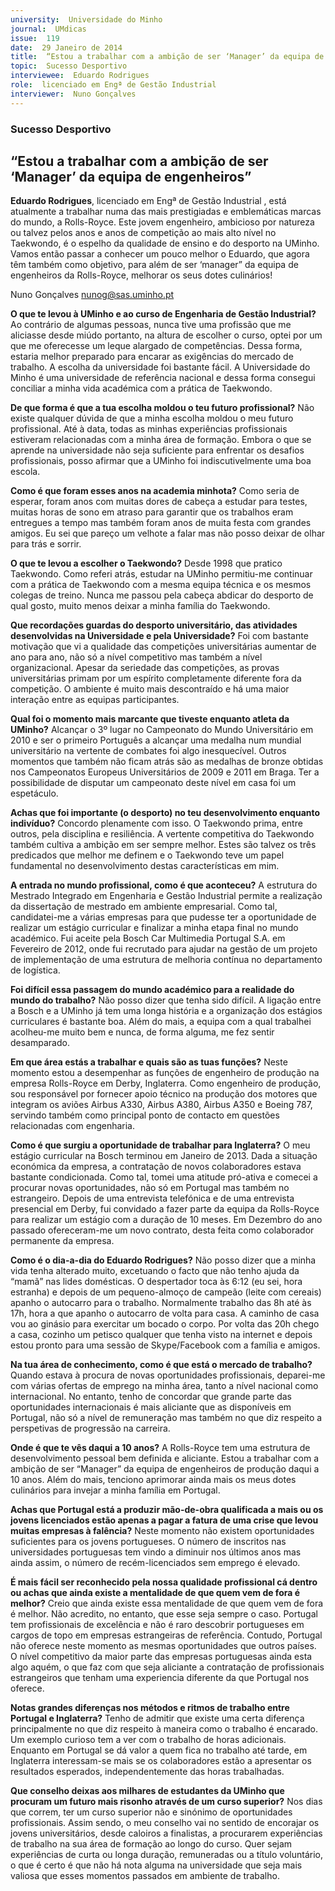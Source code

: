 ```yaml
---
university:  Universidade do Minho
journal:  UMdicas
issue:  119
date:  29 Janeiro de 2014
title:  “Estou a trabalhar com a ambição de ser ‘Manager’ da equipa de engenheiros”
topic:  Sucesso Desportivo
interviewee:  Eduardo Rodrigues
role:  licenciado em Engª de Gestão Industrial
interviewer:  Nuno Gonçalves
---
```



 ### Sucesso Desportivo 

 ## “Estou a trabalhar com a ambição de ser ‘Manager’ da equipa de engenheiros”

 **Eduardo Rodrigues**, licenciado em Engª de Gestão Industrial , está atualmente a trabalhar numa das mais prestigiadas e emblemáticas marcas do mundo, a Rolls-Royce. Este jovem engenheiro, ambicioso por natureza ou talvez pelos anos e anos de competição ao mais alto nível no Taekwondo, é o espelho da qualidade de ensino e do desporto na UMinho. Vamos então passar a conhecer um pouco melhor o Eduardo, que agora têm também como objetivo, para além de ser ‘manager” da equipa de engenheiros da Rolls-Royce, melhorar os seus dotes culinários!

 Nuno Gonçalves 
 nunog@sas.uminho.pt 

 **O que te levou à UMinho e ao curso de Engenharia de Gestão Industrial?**
 Ao contrário de algumas pessoas, nunca tive uma profissão que me aliciasse desde miúdo portanto, na altura de escolher o curso, optei por um que me oferecesse um leque alargado de competências.
 Dessa forma, estaria melhor preparado para encarar as exigências do mercado de trabalho. A escolha da universidade foi bastante fácil. A Universidade do Minho é uma universidade de referência nacional e dessa forma consegui conciliar a minha vida académica com a prática de Taekwondo.

 **De que forma é que a tua escolha moldou o teu futuro profissional?**
 Não existe qualquer dúvida de que a minha escolha moldou o meu futuro profissional. Até à data, todas as minhas experiências profissionais estiveram relacionadas com a minha área de formação. Embora o que se aprende na universidade não seja suficiente para enfrentar os desafios profissionais, posso afirmar que a UMinho foi indiscutivelmente uma boa escola.

 **Como é que foram esses anos na academia minhota?**
 Como seria de esperar, foram anos com muitas dores de cabeça a estudar para testes, muitas horas de sono em atraso para garantir que os trabalhos eram entregues a tempo mas também foram anos de muita festa com grandes amigos. Eu sei que pareço um velhote a falar mas não posso deixar de olhar para trás e sorrir.

 **O que te levou a escolher o Taekwondo?**
 Desde 1998 que pratico Taekwondo. Como referi atrás, estudar na UMinho permitiu-me continuar com a prática de Taekwondo com a mesma equipa técnica e os mesmos colegas de treino. Nunca me passou pela cabeça abdicar do desporto de qual gosto, muito menos deixar a minha família do Taekwondo.

 **Que recordações guardas do desporto universitário, das atividades desenvolvidas na Universidade e pela Universidade?**
 Foi com bastante motivação que vi a qualidade das competições universitárias aumentar de ano para ano, não só a nível competitivo mas também a nível organizacional. Apesar da seriedade das competições, as provas universitárias primam por um espírito completamente diferente fora da competição.
 O ambiente é muito mais descontraído e há uma maior interação entre as equipas participantes.

 **Qual foi o momento mais marcante que tiveste enquanto atleta da UMinho?**
 Alcançar o 3º lugar no Campeonato do Mundo Universitário em 2010 e ser o primeiro Português a alcançar uma medalha num mundial universitário na vertente de combates foi algo inesquecível. Outros momentos que também não ficam atrás são as medalhas de bronze obtidas nos Campeonatos Europeus Universitários de 2009 e 2011 em Braga. Ter a possibilidade de disputar um campeonato deste nível em casa foi um espetáculo.

 **Achas que foi importante (o desporto) no teu desenvolvimento enquanto indivíduo?**
 Concordo plenamente com isso. O Taekwondo prima, entre outros, pela disciplina e resiliência. A vertente competitiva do Taekwondo também cultiva a ambição em ser sempre melhor. Estes são talvez os três predicados que melhor me definem e o Taekwondo teve um papel fundamental no desenvolvimento destas características em mim.

 **A entrada no mundo profissional, como é que aconteceu?**
 A estrutura do Mestrado Integrado em Engenharia e Gestão Industrial permite a realização da dissertação de mestrado em ambiente empresarial. Como tal, candidatei-me a várias empresas para que pudesse ter a oportunidade de realizar um estágio curricular e finalizar a minha etapa final no mundo académico. Fui aceite pela Bosch Car Multimedia Portugal S.A. em Fevereiro de 2012, onde fui recrutado para ajudar na gestão de um projeto de implementação de uma estrutura de melhoria contínua no departamento de logística.

 **Foi difícil essa passagem do mundo académico para a realidade do mundo do trabalho?**
 Não posso dizer que tenha sido difícil. A ligação entre a Bosch e a UMinho já tem uma longa história e a organização dos estágios curriculares é bastante boa. Além do mais, a equipa com a qual trabalhei acolheu-me muito bem e nunca, de forma alguma, me fez sentir desamparado.

 **Em que área estás a trabalhar e quais são as tuas funções?**
 Neste momento estou a desempenhar as funções de engenheiro de produção na empresa Rolls-Royce em Derby, Inglaterra. Como engenheiro de produção, sou responsável por fornecer apoio técnico na produção dos motores que integram os aviões Airbus A330, Airbus A380, Airbus A350 e Boeing 787, servindo também como principal ponto de contacto em questões relacionadas com engenharia.

 **Como é que surgiu a oportunidade de trabalhar para Inglaterra?**
 O meu estágio curricular na Bosch terminou em Janeiro de 2013. Dada a situação económica da empresa, a contratação de novos colaboradores estava bastante condicionada.
 Como tal, tomei uma atitude pró-ativa e comecei a procurar novas oportunidades, não só em Portugal mas também no estrangeiro. Depois de uma entrevista telefónica e de uma entrevista presencial em Derby, fui convidado a fazer parte da equipa da Rolls-Royce para realizar um estágio com a duração de 10 meses. Em Dezembro do ano passado ofereceram-me um novo contrato, desta feita como colaborador permanente da empresa.

 **Como é o dia-a-dia do Eduardo Rodrigues?**
 Não posso dizer que a minha vida tenha alterado muito, excetuando o facto que não tenho ajuda da “mamã” nas lides domésticas. O despertador toca às 6:12 (eu sei, hora estranha) e depois de um pequeno-almoço de campeão (leite com cereais) apanho o autocarro para o trabalho. Normalmente trabalho das 8h até às 17h, hora a que apanho o autocarro de volta para casa. A caminho de casa vou ao ginásio para exercitar um bocado o corpo.
 Por volta das 20h chego a casa, cozinho um petisco qualquer que tenha visto na internet e depois estou pronto para uma sessão de Skype/Facebook com a família e amigos.

 **Na tua área de conhecimento, como é que está o mercado de trabalho?**
 Quando estava à procura de novas oportunidades profissionais, deparei-me com várias ofertas de emprego na minha área, tanto a nível nacional como internacional. No entanto, tenho de concordar que grande parte das oportunidades internacionais é mais aliciante que as disponíveis em Portugal, não só a nível de remuneração mas também no que diz respeito a perspetivas de progressão na carreira.

 **Onde é que te vês daqui a 10 anos?**
 A Rolls-Royce tem uma estrutura de desenvolvimento pessoal bem definida e aliciante. Estou a trabalhar com a ambição de ser “Manager” da equipa de engenheiros de produção daqui a 10 anos. Além do mais, tenciono aprimorar ainda mais os meus dotes culinários para invejar a minha família em Portugal.

 **Achas que Portugal está a produzir mão-de-obra qualificada a mais ou os jovens licenciados estão apenas a pagar a fatura de uma crise que levou muitas empresas à falência?**
 Neste momento não existem oportunidades suficientes para os jovens portugueses. O número de inscritos nas universidades portuguesas tem vindo a diminuir nos últimos anos mas ainda assim, o número de recém-licenciados sem emprego é elevado.

 **É mais fácil ser reconhecido pela nossa qualidade profissional cá dentro ou achas que ainda existe a mentalidade de que quem vem de fora é melhor?**
 Creio que ainda existe essa mentalidade de que quem vem de fora é melhor. Não acredito, no entanto, que esse seja sempre o caso. Portugal tem profissionais de excelência e não é raro descobrir portugueses em cargos de topo em empresas estrangeiras de referência. Contudo, Portugal não oferece neste momento as mesmas oportunidades que outros países. O nível competitivo da maior parte das empresas portuguesas ainda esta algo aquém, o que faz com que seja aliciante a contratação de profissionais estrangeiros que tenham uma experiencia diferente da que Portugal nos oferece.

 **Notas grandes diferenças nos métodos e ritmos de trabalho entre Portugal e Inglaterra?**
 Tenho de admitir que existe uma certa diferença principalmente no que diz respeito à maneira como o trabalho é encarado. Um exemplo curioso tem a ver com o trabalho de horas adicionais. Enquanto em Portugal se dá valor a quem fica no trabalho até tarde, em Inglaterra interessam-se mais se os colaboradores estão a apresentar os resultados esperados, independentemente das horas trabalhadas.

 **Que conselho deixas aos milhares de estudantes da UMinho que procuram um futuro mais risonho através de um curso superior?**
 Nos dias que correm, ter um curso superior não e sinónimo de oportunidades profissionais. Assim sendo, o meu conselho vai no sentido de encorajar os jovens universitários, desde caloiros a finalistas, a procurarem experiências de trabalho na sua área de formação ao longo do curso. Quer sejam experiências de curta ou longa duração, remuneradas ou a título voluntário, o que é certo é que não há nota alguma na universidade que seja mais valiosa que esses momentos passados em ambiente de trabalho.

